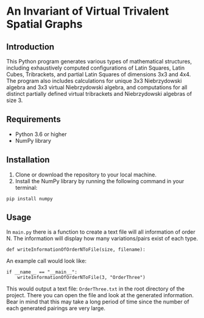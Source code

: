 # An Invariant of Virtual Trivalent Spatial Graphs

## Introduction
This Python program generates various types of mathematical structures, including exhaustively computed configurations of 
Latin Squares, Latin Cubes, Tribrackets, and partial Latin Squares of dimensions 3x3 and 4x4. The program also includes calculations for unique 
3x3 Niebrzydowski algebra and 3x3 virtual Niebrzydowski algebra, and computations for all distinct partially defined virtual tribrackets and 
Niebrzydowski algebras of size 3.

## Requirements
* Python 3.6 or higher
* NumPy library

## Installation
1. Clone or download the repository to your local machine.
2. Install the NumPy library by running the following command in your terminal:

```
pip install numpy
```

## Usage
In `main.py` there is a function to create a text file will all information of order N. The information will display how many variations/pairs exist of each type. 
```
def writeInformationOfOrderNToFile(size, filename):
```
An example call would look like: 
```
if __name__ == "__main__":
    writeInformationOfOrderNToFile(3, "OrderThree")
```
This would output a text file: `OrderThree.txt` in the root directory of the project. There you can open the file and look at the generated information. Bear in mind that this may take a long period of time since the number of each generated pairings are very large.
